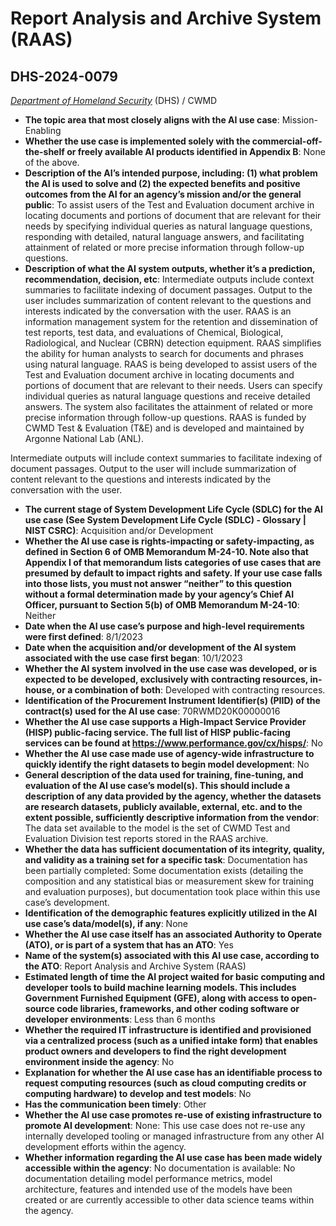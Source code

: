 # Report Analysis and Archive System (RAAS)
## DHS-2024-0079
_[Department of Homeland Security](<../3_agency/Department of Homeland Security.md>)_ (DHS) / CWMD


+ **The topic area that most closely aligns with the AI use case**: Mission-Enabling
+ **Whether the use case is implemented solely with the commercial-off-the-shelf or freely available AI products identified in Appendix B**: None of the above.
+ **Description of the AI’s intended purpose, including: (1) what problem the AI is used to solve and (2) the expected benefits and positive outcomes from the AI for an agency’s mission and/or the general public**: To assist users of the Test and Evaluation document archive in locating documents and portions of document that are relevant for their needs by specifying individual queries as natural language questions, responding with detailed, natural language answers, and facilitating attainment of related or more precise information through follow-up questions.
+ **Description of what the AI system outputs, whether it’s a prediction, recommendation, decision, etc**: Intermediate outputs include context summaries to facilitate indexing of document passages. Output to the user includes summarization of content relevant to the questions and interests indicated by the conversation with the user.
 RAAS is an information management system for the retention and dissemination of test reports, test data, and evaluations of Chemical, Biological, Radiological, and Nuclear (CBRN) detection equipment. RAAS simplifies the ability for human analysts to search for documents and phrases using natural language. RAAS is being developed to assist users of the Test and Evaluation document archive in locating documents and portions of document that are relevant to their needs. Users can specify individual queries as natural language questions and receive detailed answers. The system also facilitates the attainment of related or more precise information through follow-up questions. RAAS is funded by CWMD Test & Evaluation (T&E) and is developed and maintained by Argonne National Lab (ANL).  

Intermediate outputs will include context summaries to facilitate indexing of document passages. Output to the user will include summarization of content relevant to the questions and interests indicated by the conversation with the user. 
+ **The current stage of System Development Life Cycle (SDLC) for the AI use case (See System Development Life Cycle (SDLC) - Glossary | NIST CSRC)**: Acquisition and/or Development
+ **Whether the AI use case is rights-impacting or safety-impacting, as defined in Section 6 of OMB Memorandum M-24-10. Note also that Appendix I of that memorandum lists categories of use cases that are presumed by default to impact rights and safety. If your use case falls into those lists, you must not answer “neither” to this question without a formal determination made by your agency’s Chief AI Officer, pursuant to Section 5(b) of OMB Memorandum M-24-10**: Neither
+ **Date when the AI use case’s purpose and high-level requirements were first defined**: 8/1/2023
+ **Date when the acquisition and/or development of the AI system associated with the use case first began**: 10/1/2023
+ **Whether the AI system involved in the use case was developed, or is expected to be developed, exclusively with contracting resources, in-house, or a combination of both**: Developed with contracting resources.
+ **Identification of the Procurement Instrument Identifier(s) (PIID) of the contract(s) used for the AI use case**: 70RWMD20K00000016
+ **Whether the AI use case supports a High-Impact Service Provider (HISP) public-facing service. The full list of HISP public-facing services can be found at https://www.performance.gov/cx/hisps/**: No
+ **Whether the AI use case made use of agency-wide infrastructure to quickly identify the right datasets to begin model development**: No
+ **General description of the data used for training, fine-tuning, and evaluation of the AI use case’s model(s). This should include a description of any data provided by the agency, whether the datasets are research datasets, publicly available, external, etc. and to the extent possible, sufficiently descriptive information from the vendor**: The data set available to the model is the set of CWMD Test and Evaluation Division test reports stored in the RAAS archive.
+ **Whether the data has sufficient documentation of its integrity, quality, and validity as a training set for a specific task**: Documentation has been partially completed: Some documentation exists (detailing the composition and any statistical bias or measurement skew for training and evaluation purposes), but documentation took place within this use case’s development.
+ **Identification of the demographic features explicitly utilized in the AI use case’s data/model(s), if any**: None
+ **Whether the AI use case itself has an associated Authority to Operate (ATO), or is part of a system that has an ATO**: Yes
+ **Name of the system(s) associated with this AI use case, according to the ATO**: Report Analysis and Archive System (RAAS)
+ **Estimated length of time the AI project waited for basic computing and developer tools to build machine learning models. This includes Government Furnished Equipment (GFE), along with access to open-source code libraries, frameworks, and other coding software or developer environments**: Less than 6 months
+ **Whether the required IT infrastructure is identified and provisioned via a centralized process (such as a unified intake form) that enables product owners and developers to find the right development environment inside the agency**: No
+ **Explanation for whether the AI use case has an identifiable process to request computing resources (such as cloud computing credits or computing hardware) to develop and test models**: No
+ **Has the communication been timely**: Other
+ **Whether the AI use case promotes re-use of existing infrastructure to promote AI development**: None: This use case does not re-use any internally developed tooling or managed infrastructure from any other AI development efforts within the agency.
+ **Whether information regarding the AI use case has been made widely accessible within the agency**: No documentation is available: No documentation detailing model performance metrics, model architecture, features and intended use of the models have been created or are currently accessible to other data science teams within the agency.